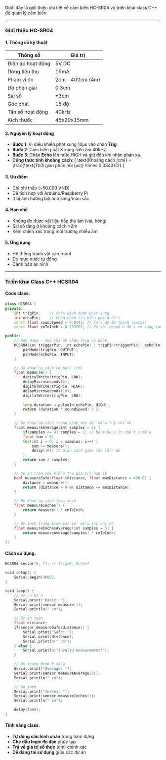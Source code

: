 Dưới đây là giới thiệu chi tiết về cảm biến HC-SR04 và triển khai class C++ để quản lý cảm biến:

---

### **Giới thiệu HC-SR04**
#### 1. Thông số kỹ thuật
| Thông số           | Giá trị            |
|---------------------|--------------------|
| Điện áp hoạt động   | 5V DC              |
| Dòng tiêu thụ       | 15mA               |
| Phạm vi đo          | 2cm – 400cm (4m)   |
| Độ phân giải        | 0.3cm              |
| Sai số              | ±3cm               |
| Góc phát            | 15 độ              |
| Tần số hoạt động    | 40kHz              |
| Kích thước          | 45x20x15mm         |

#### 2. Nguyên lý hoạt động
- **Bước 1**: Vi điều khiển phát xung 10µs vào chân **Trig**.
- **Bước 2**: Cảm biến phát 8 xung siêu âm 40kHz.
- **Bước 3**: Chân **Echo** lên mức HIGH và giữ đến khi nhận phản xạ.
- **Công thức tính khoảng cách**:
  \[
  \text{Khoảng cách (cm)} = \frac{\text{Thời gian phản hồi (µs)} \times 0.0343}{2}
  \]

#### 3. Ưu điểm
- Chi phí thấp (~50.000 VNĐ)
- Dễ tích hợp với Arduino/Raspberry Pi
- Ít bị ảnh hưởng bởi ánh sáng/màu sắc

#### 4. Hạn chế
- Không đo được vật liệu hấp thụ âm (vải, bông)
- Sai số tăng ở khoảng cách >2m
- Kém chính xác trong môi trường nhiễu âm

#### 5. Ứng dụng
- Hệ thống tránh vật cản robot
- Đo mực nước tự động
- Cảnh báo an ninh

---

### **Triển khai Class C++ HCSR04**

#### Code class:
```cpp
class HCSR04 {
private:
    int trigPin;    // Chân kích hoạt phát xung
    int echoPin;    // Chân nhận tín hiệu phản hồi
    const float soundSpeed = 0.0343; // Tốc độ âm thanh (cm/µs)
    const float cmToInch = 0.393701; // Hệ số chuyển đổi cm sang inch

public:
    // Hàm dựng - tuỳ chỉnh chân Trig và Echo
    HCSR04(int triggerPin, int echoPin) : trigPin(triggerPin), echoPin(echoPin) {
        pinMode(trigPin, OUTPUT);
        pinMode(echoPin, INPUT);
    }

    // Đo khoảng cách cơ bản (cm)
    float measure() {
        digitalWrite(trigPin, LOW);
        delayMicroseconds(2);
        digitalWrite(trigPin, HIGH);
        delayMicroseconds(10);
        digitalWrite(trigPin, LOW);
        
        long duration = pulseIn(echoPin, HIGH);
        return (duration * soundSpeed) / 2;
    }

    // Đo khoảng cách trung bình với số mẫu tuỳ chỉnh
    float measureAverage(int samples = 5) {
        if(samples <= 0) samples = 1; // Đảm bảo ít nhất 1 mẫu
        float sum = 0;
        for(int i = 0; i < samples; i++) {
            sum += measure();
            delay(10); // Giãn cách giữa các lần đo
        }
        return sum / samples;
    }

    // Đo an toàn với kiểm tra giá trị hợp lệ
    bool measureSafe(float &distance, float maxDistance = 400.0) {
        distance = measure();
        return (distance > 0 && distance <= maxDistance);
    }

    // Đo khoảng cách theo inch
    float measureInches() {
        return measure() * cmToInch;
    }

    // Đo inch trung bình với số mẫu tuỳ chỉnh
    float measureInchesAverage(int samples = 5) {
        return measureAverage(samples) * cmToInch;
    }
};
```

#### Cách sử dụng:
```cpp
HCSR04 sensor(8, 7); // Trig=8, Echo=7

void setup() {
    Serial.begin(9600);
}

void loop() {
    // Đo cơ bản
    Serial.print("Basic: ");
    Serial.print(sensor.measure());
    Serial.println(" cm");

    // Đo an toàn
    float distance;
    if(sensor.measureSafe(distance)) {
        Serial.print("Safe: ");
        Serial.print(distance);
        Serial.println(" cm");
    } else {
        Serial.println("Invalid measurement!");
    }

    // Đo trung bình 3 mẫu
    Serial.print("Average: ");
    Serial.print(sensor.measureAverage(3));
    Serial.println(" cm");

    // Đo inch
    Serial.print("Inches: ");
    Serial.print(sensor.measureInches());
    Serial.println(" in");

    delay(1000);
}
```

#### Tính năng class:
- **Tự động cấu hình chân** trong hàm dựng
- **Che dấu logic đo đạc** phức tạp
- **Trả về giá trị số thực** (cm) chính xác
- **Dễ dàng tái sử dụng** giữa các dự án
